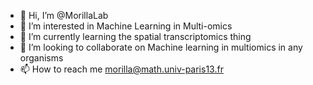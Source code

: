 - 👋 Hi, I’m @MorillaLab
- 👀 I’m interested in Machine Learning in Multi-omics
- 🌱 I’m currently learning the spatial transcriptomics thing 
- 💞️ I’m looking to collaborate on Machine learning in multiomics in any organisms 
- 📫 How to reach me morilla@math.univ-paris13.fr

<!---
MorillaLab/MorillaLab is a ✨ special ✨ repository because its `README.md` (this file) appears on your GitHub profile.
You can click the Preview link to take a look at your changes.
--->
